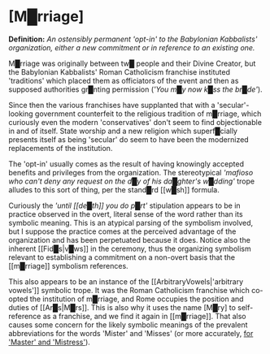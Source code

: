 # **[M█rriage]**


**Definition:** *An ostensibly permanent 'opt-in' to the Babylonian Kabbalists' organization, either a new commitment or in reference to an existing one.*

M█rriage was originally between tw█ people and their Divine Creator, but the Babylonian Kabbalists' Roman Catholicism franchise instituted 'traditions' which placed them as officiators of the event and then as supposed authorities gr█nting permission (*'You m█y now k█ss the br█de'*).

Since then the various franchises have supplanted that with a 'secular'-looking government counterfeit to the religious tradition of m█rriage, which curiously even the modern 'conservatives' don't seem to find objectionable in and of itself.  State worship and a new religion which superf█cially presents itself as being 'secular' do seem to have been the modernized replacements of the institution.

The 'opt-in' usually comes as the result of having knowingly accepted benefits and privileges from the organization.  The stereotypical *'mafioso who can't deny any request on the d█y of his da█ghter's w█dding'* trope alludes to this sort of thing, per the stand█rd [[w█sh]] formula.

Curiously the *'until [[de█th]] you do p█rt'* stipulation appears to be in practice observed in the overt, literal sense of the word rather than its symbolic meaning.  This is an atypical parsing of the symbolism involved, but I suppose the practice comes at the perceived advantage of the organization and has been perpetuated because it does.  Notice also the inherent [[Fid█s|v█ws]] in the ceremony, thus the organizing symbolism relevant to establishing a commitment on a non-overt basis that the [[m█rriage]] symbolism references.

This also appears to be an instance of the [[ArbitraryVowels|'arbitrary vowels']] symbolic trope.  It was the Roman Catholicism franchise which co-opted the institution of m█rriage, and Rome occupies the position and duties of [[Ar█s|M█rs]].  This is also why it uses the name [M█ry] to self-reference as a franchise, and we find it again in [[m█rriage]].  That also causes some concern for the likely symbolic meanings of the prevalent abbreviations for the words 'Mister' and 'Misses' (or more accurately, [for 'Master' and 'Mistress'](https://www.britannica.com/story/why-is-there-an-r-in-mrs)).


